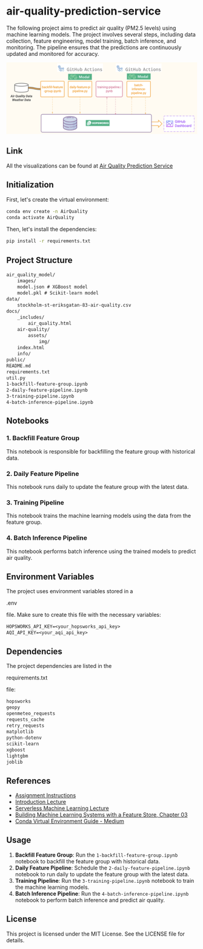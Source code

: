 
# air-quality-prediction-service

The following project aims to predict air quality (PM2.5 levels) using machine learning models. The project involves several steps, including data collection, feature engineering, model training, batch inference, and monitoring. The pipeline ensures that the predictions are continuously updated and monitored for accuracy.

![](public/pipeline.png)

## Link

All the visualizations can be found at [Air Quality Prediction Service](https://martinebravo.github.io/air-quality-prediction-service/)

## Initialization

First, let's create the virtual environment:

```bash
conda env create -n AirQuality 
conda activate AirQuality
```

Then, let's install the dependencies:

```bash
pip install -r requirements.txt
```

## Project Structure

```
air_quality_model/
    images/
    model.json # XGBoost model
    model.pkl # Scikit-learn model
data/
    stockholm-st-eriksgatan-83-air-quality.csv
docs/
    _includes/
        air_quality.html
    air-quality/
        assets/
            img/
    index.html
    info/
public/
README.md
requirements.txt
util.py
1-backfill-feature-group.ipynb
2-daily-feature-pipeline.ipynb
3-training-pipeline.ipynb
4-batch-inference-pipeline.ipynb
```

## Notebooks

### 1. Backfill Feature Group

This notebook is responsible for backfilling the feature group with historical data.

### 2. Daily Feature Pipeline

This notebook runs daily to update the feature group with the latest data.

### 3. Training Pipeline

This notebook trains the machine learning models using the data from the feature group.

### 4. Batch Inference Pipeline

This notebook performs batch inference using the trained models to predict air quality.

## Environment Variables

The project uses environment variables stored in a 

.env

 file. Make sure to create this file with the necessary variables:

```
HOPSWORKS_API_KEY=<your_hopsworks_api_key>
AQI_API_KEY=<your_aqi_api_key>
```

## Dependencies

The project dependencies are listed in the 

requirements.txt

 file:

```
hopsworks
geopy
openmeteo_requests 
requests_cache 
retry_requests
matplotlib
python-dotenv
scikit-learn
xgboost
lightgbm
joblib
```

## References

- [Assignment Instructions](./docs/info/instructions.pdf)
- [Introduction Lecture](./docs/info/01-introduction.pdf)
- [Serverless Machine Learning Lecture](./docs/info/02-serverless-ml.pdf)
- [Building Machine Learning Systems with a Feature Store, Chapter 03](https://learning.oreilly.com/library/view/building-machine-learning/9781098165222/)
- [Conda Virtual Environment Guide - Medium](https://medium.com/@viraj1604/comprehensive-guide-conda-virtual-environment-d70fafa7cf48)

## Usage

1. **Backfill Feature Group**: Run the `1-backfill-feature-group.ipynb` notebook to backfill the feature group with historical data.
2. **Daily Feature Pipeline**: Schedule the `2-daily-feature-pipeline.ipynb` notebook to run daily to update the feature group with the latest data.
3. **Training Pipeline**: Run the `3-training-pipeline.ipynb` notebook to train the machine learning models.
4. **Batch Inference Pipeline**: Run the `4-batch-inference-pipeline.ipynb` notebook to perform batch inference and predict air quality.

## License

This project is licensed under the MIT License. See the LICENSE file for details.
